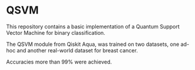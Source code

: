 # QSVM
This repository contains a basic implementation of a Quantum Support Vector Machine for binary classification.

The QSVM module from Qiskit Aqua, was trained on two datasets, one ad-hoc and another real-world dataset for breast cancer.

Accuracies more than 99% were achieved.
